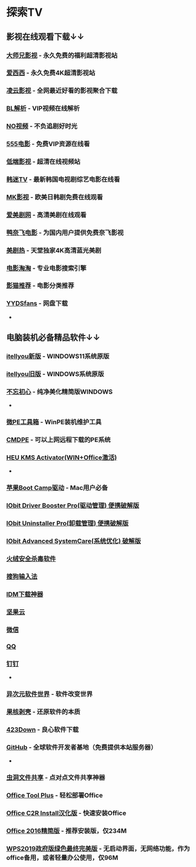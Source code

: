 # 探索TV

## 影视在线观看下载↓↓
### [大师兄影视](https://tv.ci) - 永久免费的福利超清影视站
### [爱西西](https://aixixi.vip) - 永久免费4K超清影视站
### [凌云影视](https://www.lingyun.tv) - 全网最近好看的影视聚合下载
### [BL解析](https://vip.bljiex.cc) - VIP视频在线解析
### [NO视频](https://www.novipnoad.com) - 不负追剧好时光
### [555电影](https://www.o8tv.com) - 免费VIP资源在线看
### [低端影视](https://ddys.tv) - 超清在线视频站
### [韩迷TV](https://www.hmtv.me) - 最新韩国电视剧综艺电影在线看
### [MK影视](https://www.mkvdo.com) - 欧美日韩剧免费在线观看
### [爱美剧网](https://www.mjw2020.com) - 高清美剧在线观看
### [鸭奈飞电影](https://yanetflix.com) - 为国内用户提供免费奈飞影视
### [美剧热](https://meijure.com) - 天堂独家4K高清蓝光美剧
### [电影淘淘](https://www.dianyingtaotao.com) - 专业电影搜索引擎
### [影猫推荐](https://www.mvcat.com) - 电影分类推荐
### [YYDSfans](https://yyds.fans) - 网盘下载
-
## 电脑装机必备精品软件↓↓
### [itellyou新版](https://next.itellyou.cn) - WINDOWS11系统原版
### [itellyou旧版](https://msdn.itellyou.cn) - WINDOWS系统原版
### [不忘初心](https://www.pc521.net) - 纯净美化精简版WINDOWS
-
### [微PE工具箱](https://www.wepe.com.cn) - WinPE装机维护工具
### [CMDPE](http://www.cmdpe.com) - 可以上网远程下载的PE系统
### [HEU KMS Activator(WIN+Office激活)](https://www.ghxi.com/heukmsactivator.html)
-
### [苹果Boot Camp驱动](https://www.applex.net/pages/bootcamp) - Mac用户必备
### [IObit Driver Booster Pro(驱动管理) 便携破解版](https://www.ghxi.com/iobitdriverbooster.html)
### [IObit Uninstaller Pro(卸载管理) 便携破解版](https://www.ghxi.com/iobituninstaller.html)
### [IObit Advanced SystemCare(系统优化) 破解版](https://www.ghxi.com/advancedsystemcareultimate.html)
### [火绒安全杀毒软件](https://www.huorong.cn)
### [搜狗输入法](https://pinyin.sogou.com)
### [IDM下载神器](https://www.423down.com/575.html)
### [坚果云](https://www.jianguoyun.com)
### [微信](https://weixin.qq.com)
### [QQ](https://im.qq.com/download/index.shtml)
### [钉钉](https://www.dingtalk.com)
-
### [异次元软件世界](https://www.iplaysoft.com) - 软件改变世界
### [果核剥壳](https://www.ghxi.com) - 还原软件的本质
### [423Down](https://www.423down.com) - 良心软件下载
### [GitHub](https://github.com) - 全球软件开发者基地（免费提供本站服务器）
-
### [虫洞文件共享](https://www.wormholesoft.com) - 点对点文件共享神器
### [Office Tool Plus](https://otp.landian.vip/zh-cn) - 轻松部署Office
### [Office C2R Install汉化版](https://www.ghxi.com/officec2rins.html) - 快速安装Office
### [Office 2016精简版](https://www.ghxi.com/office4n1.html) - 推荐安装版，仅234M
### [WPS2019政府版绿色最终完美版](http://bbs.wuyou.net/forum.php?mod=viewthread&tid=426384&extra=) - 无启动界面，无网络功能，作为office备用，或者轻量办公使用，仅96M
